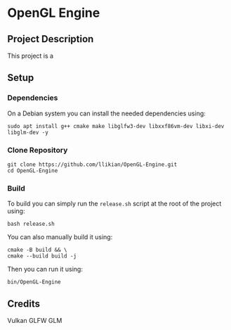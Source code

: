# OpenGL Engine
## Project Description
This project is a 

## Setup
### Dependencies
On a Debian system you can install the needed dependencies using:
```shell
sudo apt install g++ cmake make libglfw3-dev libxxf86vm-dev libxi-dev libglm-dev -y
```

### Clone Repository
```shell
git clone https://github.com/llikian/OpenGL-Engine.git
cd OpenGL-Engine
```

### Build
To build you can simply run the `release.sh` script at the root of the project using:
```shell
bash release.sh
```

You can also manually build it using:
```shell
cmake -B build && \
cmake --build build -j
```

Then you can run it using:
```shell
bin/OpenGL-Engine
```

## Credits
Vulkan
GLFW
GLM